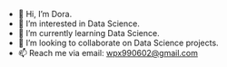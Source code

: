 - 👋 Hi, I’m Dora.
- 👀 I’m interested in Data Science.
- 🌱 I’m currently learning Data Science.
- 💞️ I’m looking to collaborate on Data Science projects.
- 📫 Reach me via email: wpx990602@gmail.com

<!---
Doraemonwpx/Doraemonwpx is a ✨ special ✨ repository because its `README.md` (this file) appears on your GitHub profile.
You can click the Preview link to take a look at your changes.
--->
